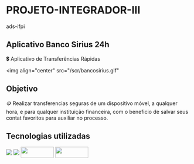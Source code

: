 # PROJETO-INTEGRADOR-III
 ads-ifpi


## Aplicativo Banco Sirius 24h
 
 :heavy_dollar_sign: Aplicativo de Transferências Rápidas

<img align="center" src="/scr/bancosirius.gif"


## Objetivo

:coin: Realizar transferencias seguras de um dispositivo móvel, a qualquer hora, e para qualquer instituição financeira, com o beneficio de salvar seus contat favoritos para auxiliar no processo.

## Tecnologias utilizadas 

<a>

<img align="center" src="https://img.shields.io/badge/Flutter-02569B?style=for-the-badge&logo=flutter&logoColor=white">

</a>

<a>

<img align="center" src="https://img.shields.io/badge/Dart-0175C2?style=for-the-badge&logo=dart&logoColor=white">

</a>

<a>

<img align="center" height="30" width="90" src="https://miro.medium.com/max/1200/1*qnro_BOCnBQDQg9dMUGp-A.png">

</a>

<a>

<img align="center" height="30" width="90" src="https://encrypted-tbn0.gstatic.com/images?q=tbn:ANd9GcTF4Dg6IRIZHLJibLgbGFnD4hakkOt1QqbkOGPYotLMh2y_5bNpIZsh7E-S7txm1U_FbA&usqp=CAU">

</a>

